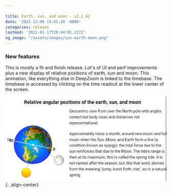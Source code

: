 ```yaml
---

title: Earth, sun, and moon - v2.2.62
date: '2021-12-09 15:41:20 -0800'
categories: release
lastmod: '2022-01-17T20:44:01.227Z'
og_image: "/assets/images/sun-earth-moon.png"
---
```

### New features

This is mostly a fit and finish release.  Lot's of UI and perf improvements plus a new display of relative positions of earth, sun and moon.  This animation, like everything else in DeepZoom is 
linked to the timebase.  The timebase is accessed by clicking on the time readout at the lower center of the screen.

![](/assets/images/sun-earth-moon.png){: .align-center}


